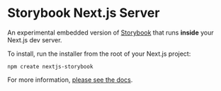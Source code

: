 # Storybook Next.js Server

An experimental embedded version of [Storybook](https://storybook.js.org/) that runs **inside** your Next.js dev server.

To install, run the installer from the root of your Next.js project:

```
npm create nextjs-storybook
```

For more information, [please see the docs](https://github.com/storybookjs/nextjs-server).